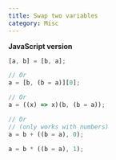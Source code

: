 ```yaml
---
title: Swap two variables
category: Misc
---
```


**JavaScript version**

```js
[a, b] = [b, a];

// Or
a = [b, (b = a)][0];

// Or
a = ((x) => x)(b, (b = a));

// Or
// (only works with numbers)
a = b + ((b = a), 0);

a = b * ((b = a), 1);
```
